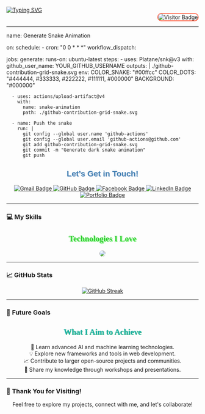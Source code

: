 

<br>

 
  <a href="https://git.io/typing-svg">
  <img src="https://readme-typing-svg.demolab.com?font=Afacad+flux&size=48&pause=1000&center=true&width=1920&height=100&lines=HELLO%2C+I+am+Vivek+Vibhuti;I'm+a+Full+Stack+Developer;I'm+a+Student;A+Passionate+Developer" alt="Typing SVG" />
</a>




<div align="right">
  <img src="https://visitor-badge.laobi.icu/badge?page_id=vivek-vibhuti.vivek-vibhuti&format=true" alt="Visitor Badge" style="border: 2px solid #FF6347; border-radius: 10px;">
</div>

---
name: Generate Snake Animation

on:
  schedule:
    - cron: "0 0 * * *"
  workflow_dispatch:

jobs:
  generate:
    runs-on: ubuntu-latest
    steps:
      - uses: Platane/snk@v3
        with:
          github_user_name: YOUR_GITHUB_USERNAME
          outputs: |
            ./github-contribution-grid-snake.svg
        env:
          COLOR_SNAKE: "#00ffcc"
          COLOR_DOTS: "#444444, #333333, #222222, #111111, #000000"
          BACKGROUND: "#000000"

      - uses: actions/upload-artifact@v4
        with:
          name: snake-animation
          path: ./github-contribution-grid-snake.svg

      - name: Push the snake
        run: |
          git config --global user.name 'github-actions'
          git config --global user.email 'github-actions@github.com'
          git add github-contribution-grid-snake.svg
          git commit -m "Generate dark snake animation"
          git push

<div align="center">
  <h2 style="color: #4682B4; text-shadow: 1px 1px #B0C4DE; font-family: 'Arial', sans-serif;">
    Let’s Get in Touch!
  </h2>
  <a href="mailto:vivekvibhutiofficial@gmail.com">
    <img src="https://img.shields.io/badge/Gmail-D14836?style=for-the-badge&logo=gmail&logoColor=white" alt="Gmail Badge">
  </a>
  <a href="https://github.com/vivek-vibhuti">
    <img src="https://img.shields.io/badge/GitHub-100000?style=for-the-badge&logo=github&logoColor=white" alt="GitHub Badge">
  </a>
  <a href="YOUR_FACEBOOK_PROFILE_LINK_HERE">
    <img src="https://img.shields.io/badge/Facebook-1877F2?style=for-the-badge&logo=facebook&logoColor=white" alt="Facebook Badge">
  </a>
  <a href="YOUR_LINKEDIN_PROFILE_LINK_HERE">
    <img src="https://img.shields.io/badge/LinkedIn-0077B5?style=for-the-badge&logo=linkedin&logoColor=white" alt="LinkedIn Badge">
  </a>
  <a href="YOUR_PORTFOLIO_LINK_HERE">
    <img src="https://img.shields.io/badge/Portfolio-8A2BE2?style=for-the-badge&logo=portfolio&logoColor=white" alt="Portfolio Badge">
  </a>
</div>

---

### 💻 **My Skills**
<div align="center">
  <h2 style="color: #32CD32; text-shadow: 2px 2px #98FB98; font-family: 'Georgia', serif;">
    Technologies I Love
  </h2>
  <a href="https://skillicons.dev">
    <img src="https://skillicons.dev/icons?i=python,java,javascript,tailwind,react,c,spring,express,mysql,mongodb,nodejs,html,css,django,illustrator,photoshop,canva,cplusplus" style="border-radius: 10px;"/>
  </a>
</div>

---

### 📈 **GitHub Stats**
<div align="center">
  <a href="https://git.io/streak-stats">
    <img src="https://streak-stats.demolab.com?user=vivek-vibhuti&theme=youtube-dark&border_radius=4.7" alt="GitHub Streak" />
  </a>
</div>

---

### 🌟 **Future Goals**
<div align="center">
  <h2 style="color: #20B2AA; text-shadow: 1px 1px #3CB371; font-family: 'Georgia', serif;">
    What I Aim to Achieve
  </h2>
  <ul style="list-style-type: none; padding: 0;">
    <li>🚀 Learn advanced AI and machine learning technologies.</li>
    <li>💡 Explore new frameworks and tools in web development.</li>
    <li>📈 Contribute to larger open-source projects and communities.</li>
    <li>🎤 Share my knowledge through workshops and presentations.</li>
  </ul>
</div>

---

### 🎉 **Thank You for Visiting!**
<div align="center">
  <p>Feel free to explore my projects, connect with me, and let's collaborate!</p>
</div>
